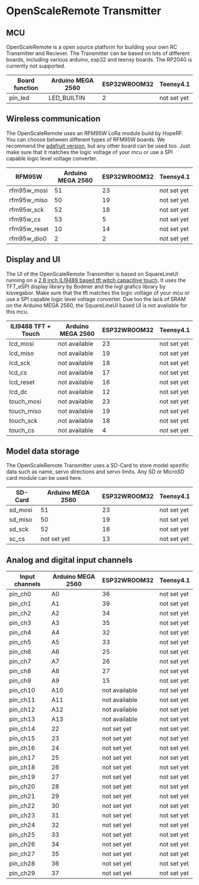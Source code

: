 # OpenScaleRemote Transmitter

## MCU

OpenScaleRemote is a open source platform for building your own RC Transmitter and Reciever. The Transmitter can be based on lots of different boards, including various arduino, esp32 and teensy boards. The RP2040 is currently not supported.

Board function | Arduino MEGA 2560 | ESP32WROOM32 | Teensy4.1
-------- | -------- | -------- | --------
pin_led | LED_BUILTIN | 2 | not set yet

## Wireless communication

The OpenScaleRemote uses an RFM95W LoRa module build by HopeRF. You can choose between different types of RFM95W boards. We recommend the [adafruit version](https://www.adafruit.com/product/3072), but any other board can be used too. Just make sure that it matches the logic voltage of your mcu or use a SPI capable logic level voltage converter.

RFM95W | Arduino MEGA 2560 | ESP32WROOM32 | Teensy4.1
-------- | -------- | -------- | --------
rfm95w_mosi | 51 | 23 | not set yet
rfm95w_miso | 50 | 19 | not set yet
rfm95w_sck | 52 | 18 | not set yet
rfm95w_cs | 53 | 5 | not set yet
rfm95w_reset | 10 | 14 | not set yet
rfm95w_dio0 | 2 | 2 | not set yet

## Display and UI

The UI of the OpenScaleRemote Transmitter is based on SquareLineUI running on a [2,8 inch ILI9488 based tft witch capacitive touch](https://www.az-delivery.de/en/products/2-8-zoll-lcd-tft-touch-display). It uses the TFT_eSPI display library by Bodmer and the lvgl grafics library by kisvegabor. Make sure that the tft matches the logic voltage of your mcu or use a SPI capable logic level voltage converter.
Due too the lack of SRAM on the Arduino MEGA 2560, the SquareLineUI based UI is not available for this mcu.

ILI9488 TFT + Touch | Arduino MEGA 2560 | ESP32WROOM32 | Teensy4.1
-------- | -------- | -------- | --------
lcd_mosi | not available | 23 | not set yet
lcd_miso | not available | 19 | not set yet
lcd_sck | not available | 18 | not set yet
lcd_cs | not available | 17 | not set yet
lcd_reset | not available | 16 | not set yet
lcd_dc | not available | 12 | not set yet
touch_mosi | not available | 23 | not set yet
touch_miso | not available | 19 | not set yet
touch_sck | not available | 18 | not set yet
touch_cs | not available | 4 | not set yet

## Model data storage

The OpenScaleRemote Transmitter uses a SD-Card to store model spezific data such as name, servo directions and servo limits. Any SD or MicroSD card module can be used here.

SD-Card | Arduino MEGA 2560 | ESP32WROOM32 | Teensy4.1
-------- | -------- | -------- | --------
sd_mosi | 51 | 23 | not set yet
sd_miso | 50 | 19 | not set yet
sd_sck | 52 | 18 | not set yet
sc_cs | not set yet | 13 | not set yet

## Analog and digital input channels

Input channels | Arduino MEGA 2560 | ESP32WROOM32 | Teensy4.1
-------- | -------- | -------- | --------
pin_ch0 | A0 | 36 | not set yet
pin_ch1 | A1 | 39 | not set yet
pin_ch2 | A2 | 34 | not set yet
pin_ch3 | A3 | 35 | not set yet
pin_ch4 | A4 | 32 | not set yet
pin_ch5 | A5 | 33 | not set yet
pin_ch6 | A6 | 25 | not set yet
pin_ch7 | A7 | 26 | not set yet
pin_ch8 | A8 | 27 | not set yet
pin_ch9 | A9 | 15 | not set yet
pin_ch10 | A10 | not available | not set yet
pin_ch11 | A11 | not available | not set yet
pin_ch12 | A12 | not available | not set yet
pin_ch13 | A13 | not available | not set yet
pin_ch14 | 22 | not set yet | not set yet
pin_ch15 | 23 | not set yet | not set yet
pin_ch16 | 24 | not set yet | not set yet
pin_ch17 | 25 | not set yet | not set yet
pin_ch18 | 26 | not set yet | not set yet
pin_ch19 | 27 | not set yet | not set yet
pin_ch20 | 28 | not set yet | not set yet
pin_ch21 | 29 | not set yet | not set yet
pin_ch22 | 30 | not set yet | not set yet
pin_ch23 | 31 | not set yet | not set yet
pin_ch24 | 32 | not set yet | not set yet
pin_ch25 | 33 | not set yet | not set yet
pin_ch26 | 34 | not set yet | not set yet
pin_ch27 | 35 | not set yet | not set yet
pin_ch28 | 36 | not set yet | not set yet
pin_ch29 | 37 | not set yet | not set yet
